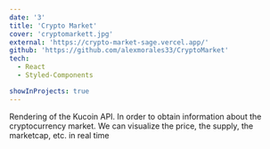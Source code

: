 ```yaml
---
date: '3'
title: 'Crypto Market'
cover: 'cryptomarkett.jpg'
external: 'https://crypto-market-sage.vercel.app/'
github: 'https://github.com/alexmorales33/CryptoMarket'
tech:
  - React
  - Styled-Components

showInProjects: true
---
```


Rendering of the Kucoin API. In order to obtain information about the cryptocurrency market. We can visualize the price, the supply, the marketcap, etc. in real time